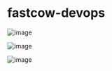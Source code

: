 # fastcow-devops

![image](https://github.com/cary997/fastcow-devops/assets/106720683/bcf398b0-1527-4787-8ffa-88a185e835e1)

![image](https://github.com/cary997/fastcow-devops/assets/106720683/4298ac06-bbac-4d1b-bb3a-d197df8d7c78)

![image](https://github.com/cary997/fastcow-devops/assets/106720683/6e3c62e2-4bba-4731-91c7-8f606ecd6fcd)

